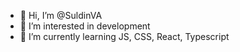 - 👋 Hi, I’m @SuldinVA
- 👀 I’m interested in development
- 🌱 I’m currently learning JS, CSS, React, Typescript

<!---
SuldinVA/SuldinVA is a ✨ special ✨ repository because its `README.md` (this file) appears on your GitHub profile.
You can click the Preview link to take a look at your changes.
--->
